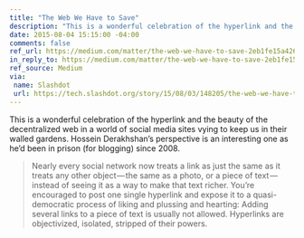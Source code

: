 ```yaml
---
title: "The Web We Have to Save"
description: "This is a wonderful celebration of the hyperlink and the beauty of the decentralized web in a world of social media sites vying to keep us in their walled gardens. Hossein Derakhshan’s perspective is an interesting one as he’d been in prison (for blogging) since 2008."
date: 2015-08-04 15:15:00 -04:00
comments: false
ref_url: https://medium.com/matter/the-web-we-have-to-save-2eb1fe15a426
in_reply_to: https://medium.com/matter/the-web-we-have-to-save-2eb1fe15a426
ref_source: Medium
via:
 name: Slashdot
 url: https://tech.slashdot.org/story/15/08/03/148205/the-web-we-have-to-save
---
```


This is a wonderful celebration of the hyperlink and the beauty of the decentralized web in a world of social media sites vying to keep us in their walled gardens. Hossein Derakhshan’s perspective is an interesting one as he’d been in prison (for blogging) since 2008.

> Nearly every social network now treats a link as just the same as it treats any other object — the same as a photo, or a piece of text — instead of seeing it as a way to make that text richer. You’re encouraged to post one single hyperlink and expose it to a quasi-democratic process of liking and plussing and hearting: Adding several links to a piece of text is usually not allowed. Hyperlinks are objectivized, isolated, stripped of their powers.